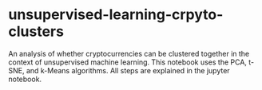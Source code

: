 # unsupervised-learning-crpyto-clusters

An analysis of whether cryptocurrencies can be clustered together in the context of unsupervised machine learning. This notebook uses the PCA, t-SNE, and k-Means algorithms. All steps are explained in the jupyter notebook.
